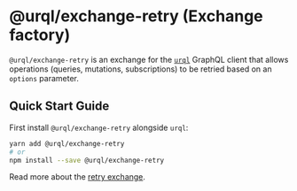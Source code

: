 # @urql/exchange-retry (Exchange factory)

`@urql/exchange-retry` is an exchange for the [`urql`](../../README.md) GraphQL client that allows
operations (queries, mutations, subscriptions) to be retried based on an `options` parameter.

## Quick Start Guide

First install `@urql/exchange-retry` alongside `urql`:

```sh
yarn add @urql/exchange-retry
# or
npm install --save @urql/exchange-retry
```

Read more about
the [retry exchange](https://formidable.com/open-source/urql/docs/advanced/retry-operations).
